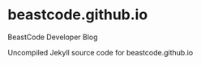 # beastcode.github.io
BeastCode Developer Blog

Uncompiled Jekyll source code for beastcode.github.io
